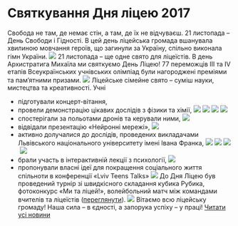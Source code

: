 
# Святкування Дня ліцею 2017
Свобода не там, де немає стін, а там, де їх не відчуваєш.
21 листопада – День Свободи і Гідності. В цей день ліцейська громада вшанувала хвилиною мовчання героїв, що загинули за Україну, спільно виконала гімн України.
![](/images/святкування-дня-ліцею-2017/dl5.jpg)
21 листопада – ще одне свято для ліцеїстів. В день Архистратига Михаїла ми святкуємо День Ліцею!
77 переможців ІІІ та IV етапів Всеукраїнських учнівських олімпіад були нагороджені преміями та пам’ятними призами.
![](/images/святкування-дня-ліцею-2017/dl4.jpg)
Ліцейське сімейне свято – суміш науки, мистецтва та креативності. Учні
- підготували концерт-вітання,
- провели демонстрацію цікавих дослідів з фізики та хімії,
![](/images/святкування-дня-ліцею-2017/dl11.jpg) ![](/images/святкування-дня-ліцею-2017/dl12.jpg)
![](/images/святкування-дня-ліцею-2017/dl13.jpg) ![](/images/святкування-дня-ліцею-2017/dl3.jpg)
- спостерігали за польотами дронів та керували ними,
![](/images/святкування-дня-ліцею-2017/dl10.jpg)
- відвідали презентацію «Нейронні мережі»,
![](/images/святкування-дня-ліцею-2017/dl9.jpg)
- активно долучалися до дослідів, проведених викладачами Львівського національного університету імені Івана Франка,
![](/images/святкування-дня-ліцею-2017/dl14.jpg) ![](/images/святкування-дня-ліцею-2017/dl17.jpg) ![](/images/святкування-дня-ліцею-2017/dl1.jpg) ![](/images/святкування-дня-ліцею-2017/dl15.jpg)
- брали участь в інтерактивній лекції з психології,
![](/images/святкування-дня-ліцею-2017/dl7.jpg)
- пропонували власні ідеї для покращення соціального життя спільноти в конференції «Lviv Teens Talks»
![](/images/святкування-дня-ліцею-2017/dl18.jpg)
До Дня Ліцею був проведений турнір зі швидкісного складання кубика Рубика, фотоконкурс «Ми та ліцей!», волейбольний матч між командами вчителів та ліцеїстів ([переглянути](https://www.youtube.com/watch?v=SP-61afgVhI)).
![](/images/святкування-дня-ліцею-2017/dl6.jpg)
Вітаємо всю ліцейську громаду!
Наша сила – в єдності, а запорука успіху – у праці!
[Читати усі новини](/news)
       